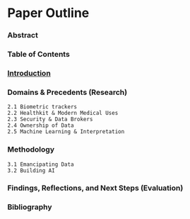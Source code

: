 # Paper Outline

### Abstract
### Table of Contents
### [Introduction](https://github.com/compagnb/thesis/blob/master/writing/introduction.md)
### Domains & Precedents (Research)
    2.1 Biometric trackers
    2.2 Healthkit & Modern Medical Uses
    2.3 Security & Data Brokers
    2.4 Ownership of Data
    2.5 Machine Learning & Interpretation
### Methodology
    3.1 Emancipating Data
    3.2 Building AI
### Findings, Reflections, and Next Steps (Evaluation)
### Bibliography
